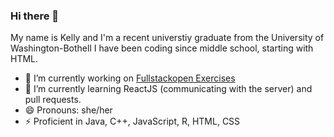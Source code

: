 ### Hi there 👋

<!--
**kcc343/kcc343** is a ✨ _special_ ✨ repository because its `README.md` (this file) appears on your GitHub profile.

Here are some ideas to get you started:

- 🔭 I’m currently working on ...
- 🌱 I’m currently learning ...
- 👯 I’m looking to collaborate on ...
- 🤔 I’m looking for help with ...
- 💬 Ask me about ...
- 📫 How to reach me: ...
- 😄 Pronouns: ...
- ⚡ Fun fact: ...
-->

My name is Kelly and I'm a recent universtiy graduate from the University of Washington-Bothell I have been coding since middle school, starting with HTML.
- 🔭 I’m currently working on [Fullstackopen Exercises](https://github.com/kcc343/kcc343-FullStackExercises)
- 🌱 I’m currently learning ReactJS (communicating with the server) and pull requests.
- 😄 Pronouns: she/her
- ⚡ Proficient in Java, C++, JavaScript, R, HTML, CSS
